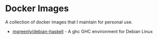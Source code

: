 # Docker Images

A collection of docker images that I maintain for personal use.

  * [mgreenly/debian-haskell](https://hub.docker.com/r/mgreenly/debian-haskell/) - A ghc GHC environment for Debian Linux
